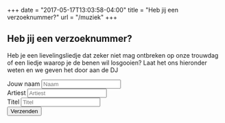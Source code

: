 +++
date = "2017-05-17T13:03:58-04:00"
title = "Heb jij een verzoeknummer?"
url = "/muziek"
+++

## Heb jij een verzoeknummer?
Heb je een lievelingsliedje dat zeker niet mag ontbreken op onze trouwdag of een liedje waarop je de benen wil losgooien?
Laat het ons hieronder weten en we geven het door aan de DJ

<script type="text/javascript">var submitted=false;</script>
<iframe name="hidden_iframe" id="hidden_iframe" style="display:none;" 
onload="if(submitted) {window.location='/muziek-aangevraagd';}"></iframe>
<form name="muziek" class="bevestigen" target="hidden_iframe" onsubmit="submitted=true;" action="https://docs.google.com/forms/d/e/1FAIpQLSeAk5neTADjU10FhKXJtBF4vDEkX3tuNUevXiOJn040ptpgfw/formResponse">
<div class="input-wrapper">
<label>Jouw naam</label>
<input type="text" name="entry.2606285" placeholder="Naam" required>
</div>
<div class="input-wrapper">
<label>Artiest</label>
<input type="text" name="entry.211972507" placeholder="Artiest" required>
</div>
<div class="input-wrapper">
<label>Titel</label>
<input type="text" name="entry.85547955" placeholder="Titel" required>
</div>
<button class="submit-button">Verzenden</button>
</form>

